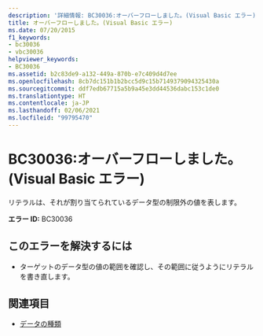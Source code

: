 ```yaml
---
description: '詳細情報: BC30036:オーバーフローしました。(Visual Basic エラー)'
title: オーバーフローしました。(Visual Basic エラー)
ms.date: 07/20/2015
f1_keywords:
- bc30036
- vbc30036
helpviewer_keywords:
- BC30036
ms.assetid: b2c83de9-a132-449a-870b-e7c409d4d7ee
ms.openlocfilehash: 8cb7dc151b1b2bcc5d9c15b7149379094325430a
ms.sourcegitcommit: ddf7edb67715a5b9a45e3dd44536dabc153c1de0
ms.translationtype: HT
ms.contentlocale: ja-JP
ms.lasthandoff: 02/06/2021
ms.locfileid: "99795470"
---
```

# <a name="bc30036-overflow-visual-basic-error"></a>BC30036:オーバーフローしました。(Visual Basic エラー)

リテラルは、それが割り当てられているデータ型の制限外の値を表します。

 **エラー ID:** BC30036

## <a name="to-correct-this-error"></a>このエラーを解決するには

- ターゲットのデータ型の値の範囲を確認し、その範囲に従うようにリテラルを書き直します。

## <a name="see-also"></a>関連項目

- [データの種類](../data-types/index.md)
